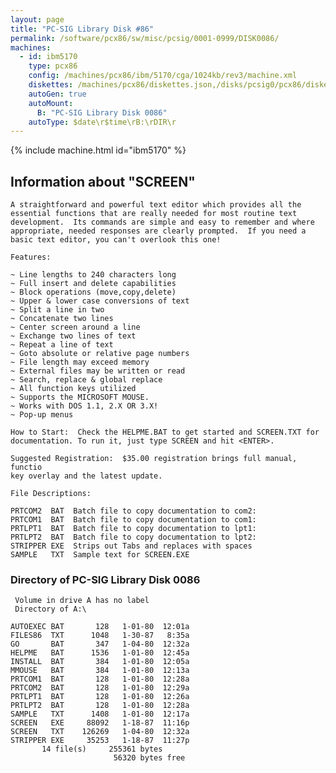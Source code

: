 ```yaml
---
layout: page
title: "PC-SIG Library Disk #86"
permalink: /software/pcx86/sw/misc/pcsig/0001-0999/DISK0086/
machines:
  - id: ibm5170
    type: pcx86
    config: /machines/pcx86/ibm/5170/cga/1024kb/rev3/machine.xml
    diskettes: /machines/pcx86/diskettes.json,/disks/pcsig0/pcx86/diskettes.json
    autoGen: true
    autoMount:
      B: "PC-SIG Library Disk 0086"
    autoType: $date\r$time\rB:\rDIR\r
---
```


{% include machine.html id="ibm5170" %}

## Information about "SCREEN"

    A straightforward and powerful text editor which provides all the
    essential functions that are really needed for most routine text
    development.  Its commands are simple and easy to remember and where
    appropriate, needed responses are clearly prompted.  If you need a
    basic text editor, you can't overlook this one!
    
    Features:
    
    ~ Line lengths to 240 characters long
    ~ Full insert and delete capabilities
    ~ Block operations (move,copy,delete)
    ~ Upper & lower case conversions of text
    ~ Split a line in two
    ~ Concatenate two lines
    ~ Center screen around a line
    ~ Exchange two lines of text
    ~ Repeat a line of text
    ~ Goto absolute or relative page numbers
    ~ File length may exceed memory
    ~ External files may be written or read
    ~ Search, replace & global replace
    ~ All function keys utilized
    ~ Supports the MICROSOFT MOUSE.
    ~ Works with DOS 1.1, 2.X OR 3.X!
    ~ Pop-up menus
    
    How to Start:  Check the HELPME.BAT to get started and SCREEN.TXT for
    documentation. To run it, just type SCREEN and hit <ENTER>.
    
    Suggested Registration:  $35.00 registration brings full manual, functio
    key overlay and the latest update.
    
    File Descriptions:
    
    PRTCOM2  BAT  Batch file to copy documentation to com2:
    PRTCOM1  BAT  Batch file to copy documentation to com1:
    PRTLPT1  BAT  Batch file to copy documentation to lpt1:
    PRTLPT2  BAT  Batch file to copy documentation to lpt2:
    STRIPPER EXE  Strips out Tabs and replaces with spaces
    SAMPLE   TXT  Sample text for SCREEN.EXE

### Directory of PC-SIG Library Disk 0086

     Volume in drive A has no label
     Directory of A:\

    AUTOEXEC BAT       128   1-01-80  12:01a
    FILES86  TXT      1048   1-30-87   8:35a
    GO       BAT       347   1-04-80  12:32a
    HELPME   BAT      1536   1-01-80  12:45a
    INSTALL  BAT       384   1-01-80  12:05a
    MMOUSE   BAT       384   1-01-80  12:13a
    PRTCOM1  BAT       128   1-01-80  12:28a
    PRTCOM2  BAT       128   1-01-80  12:29a
    PRTLPT1  BAT       128   1-01-80  12:26a
    PRTLPT2  BAT       128   1-01-80  12:28a
    SAMPLE   TXT      1408   1-01-80  12:17a
    SCREEN   EXE     88092   1-18-87  11:16p
    SCREEN   TXT    126269   1-04-80  12:32a
    STRIPPER EXE     35253   1-18-87  11:27p
           14 file(s)     255361 bytes
                           56320 bytes free
